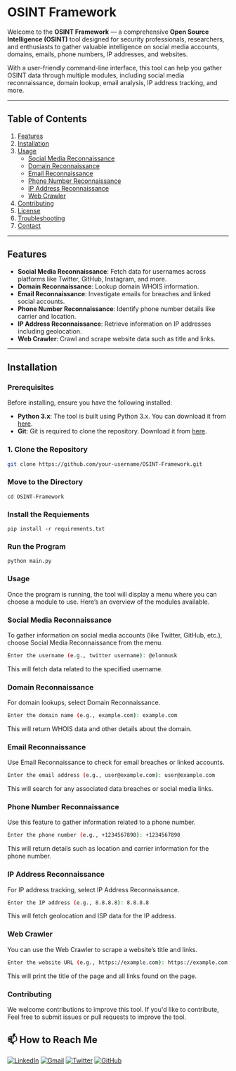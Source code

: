 # OSINT Framework

Welcome to the **OSINT Framework** — a comprehensive **Open Source Intelligence (OSINT)** tool designed for security professionals, researchers, and enthusiasts to gather valuable intelligence on social media accounts, domains, emails, phone numbers, IP addresses, and websites.

With a user-friendly command-line interface, this tool can help you gather OSINT data through multiple modules, including social media reconnaissance, domain lookup, email analysis, IP address tracking, and more.

---

## Table of Contents

1. [Features](#features)
2. [Installation](#installation)
3. [Usage](#usage)
   - [Social Media Reconnaissance](#social-media-reconnaissance)
   - [Domain Reconnaissance](#domain-reconnaissance)
   - [Email Reconnaissance](#email-reconnaissance)
   - [Phone Number Reconnaissance](#phone-number-reconnaissance)
   - [IP Address Reconnaissance](#ip-address-reconnaissance)
   - [Web Crawler](#web-crawler)
4. [Contributing](#contributing)
5. [License](#license)
6. [Troubleshooting](#troubleshooting)
7. [Contact](#contact)

---

## Features

- **Social Media Reconnaissance**: Fetch data for usernames across platforms like Twitter, GitHub, Instagram, and more.
- **Domain Reconnaissance**: Lookup domain WHOIS information.
- **Email Reconnaissance**: Investigate emails for breaches and linked social accounts.
- **Phone Number Reconnaissance**: Identify phone number details like carrier and location.
- **IP Address Reconnaissance**: Retrieve information on IP addresses including geolocation.
- **Web Crawler**: Crawl and scrape website data such as title and links.

---

## Installation

### Prerequisites

Before installing, ensure you have the following installed:

- **Python 3.x**: The tool is built using Python 3.x. You can download it from [here](https://www.python.org/downloads/).
- **Git**: Git is required to clone the repository. Download it from [here](https://git-scm.com/downloads).

### 1. Clone the Repository

```bash 
git clone https://github.com/your-username/OSINT-Framework.git
```
### Move to the Directory 
```
cd OSINT-Framework
```
### Install the Requiements 
```
pip install -r requirements.txt
```
### Run the Program 
```
python main.py
```

### Usage

Once the program is running, the tool will display a menu where you can choose a module to use. Here’s an overview of the modules available.

### Social Media Reconnaissance
To gather information on social media accounts (like Twitter, GitHub, etc.), choose Social Media Reconnaissance from the menu.
```bash 
Enter the username (e.g., twitter username): @elonmusk
```
This will fetch data related to the specified username.

### Domain Reconnaissance
For domain lookups, select Domain Reconnaissance.
```bash 
Enter the domain name (e.g., example.com): example.com
```

This will return WHOIS data and other details about the domain.

### Email Reconnaissance
Use Email Reconnaissance to check for email breaches or linked accounts.
```bash
Enter the email address (e.g., user@example.com): user@example.com
```
This will search for any associated data breaches or social media links.

### Phone Number Reconnaissance
Use this feature to gather information related to a phone number.
```bash 
Enter the phone number (e.g., +1234567890): +1234567890
```
This will return details such as location and carrier information for the phone number.

### IP Address Reconnaissance
For IP address tracking, select IP Address Reconnaissance.

```bash 
Enter the IP address (e.g., 8.8.8.8): 8.8.8.8
```

This will fetch geolocation and ISP data for the IP address.

### Web Crawler
You can use the Web Crawler to scrape a website’s title and links.
```bash 
Enter the website URL (e.g., https://example.com): https://example.com
```

This will print the title of the page and all links found on the page.

### Contributing
We welcome contributions to improve this tool. If you'd like to contribute, Feel free to submit issues or pull requests to improve the tool.

## 📫 How to Reach Me

[![LinkedIn](https://img.shields.io/badge/LinkedIn-0077B5?style=for-the-badge&logo=linkedin&logoColor=white)](https://linkedin.com/in/abdullahismail)
[![Gmail](https://img.shields.io/badge/Gmail-D14836?style=for-the-badge&logo=gmail&logoColor=white)](mailto:ab5875176@gmail.com)
[![Twitter](https://img.shields.io/badge/Twitter-1DA1F2?style=for-the-badge&logo=twitter&logoColor=white)](https://twitter.com/cyb3ralpha)
[![GitHub](https://img.shields.io/badge/GitHub-100000?style=for-the-badge&logo=github&logoColor=white)](https://github.com/cyb3ralpha)
